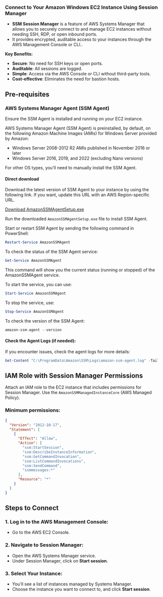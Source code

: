 ### Connect to Your Amazon Windows EC2 Instance Using Session Manager

- **SSM Session Manager** is a feature of AWS Systems Manager that allows you to securely connect to and manage EC2 instances without needing SSH, RDP, or open inbound ports.
- It provides encrypted, auditable access to your instances through the AWS Management Console or CLI..

**Key Benefits:**
- **Secure**: No need for SSH keys or open ports.
- **Auditable**: All sessions are logged.
- **Simple**: Access via the AWS Console or CLI without third-party tools.
- **Cost-effective**: Eliminates the need for bastion hosts.

## Pre-requisites

### AWS Systems Manager Agent (SSM Agent)
Ensure the SSM Agent is installed and running on your EC2 instance.

AWS Systems Manager Agent (SSM Agent) is preinstalled, by default, on the following Amazon Machine Images (AMIs) for Windows Server provided by Amazon:

- Windows Server 2008-2012 R2 AMIs published in November 2016 or later
- Windows Server 2016, 2019, and 2022 (excluding Nano versions)

For other OS types, you'll need to manually install the SSM Agent.

#### Direct download
Download the latest version of SSM Agent to your instance by using the following link. If you want, update this URL with an AWS Region-specific URL.

[Download AmazonSSMAgentSetup.exe](https://s3.amazonaws.com/ec2-downloads-windows/SSMAgent/latest/windows_amd64/AmazonSSMAgentSetup.exe)

Run the downloaded `AmazonSSMAgentSetup.exe` file to install SSM Agent.

Start or restart SSM Agent by sending the following command in PowerShell:

```powershell
Restart-Service AmazonSSMAgent
```

To check the status of the SSM Agent service:

```powershell
Get-Service AmazonSSMAgent
```
This command will show you the current status (running or stopped) of the AmazonSSMAgent service.

To start the service, you can use:

```powershell
Start-Service AmazonSSMAgent
```

To stop the service, use:

```powershell
Stop-Service AmazonSSMAgent
```

To check the version of the SSM Agent:

```powershell
amazon-ssm-agent --version
```

#### Check the Agent Logs (if needed):
If you encounter issues, check the agent logs for more details:

```powershell
Get-Content "C:\ProgramData\Amazon\SSM\Logs\amazon-ssm-agent.log" -Tail 50
```

## IAM Role with Session Manager Permissions
Attach an IAM role to the EC2 instance that includes permissions for Session Manager.
Use the `AmazonSSMManagedInstanceCore` (AWS Managed Policy).

### Minimum permissions:

```json
{
  "Version": "2012-10-17",
  "Statement": [
    {
      "Effect": "Allow",
      "Action": [
        "ssm:StartSession",
        "ssm:DescribeInstanceInformation",
        "ssm:GetCommandInvocation",
        "ssm:ListCommandInvocations",
        "ssm:SendCommand",
        "ssmmessages:*"
      ],
      "Resource": "*"
    }
  ]
}
```

## Steps to Connect

### 1. Log in to the AWS Management Console:
- Go to the AWS EC2 Console.

### 2. Navigate to Session Manager:
- Open the AWS Systems Manager service.
- Under Session Manager, click on **Start session**.

### 3. Select Your Instance:
- You'll see a list of instances managed by Systems Manager.
- Choose the instance you want to connect to, and click **Start session**.
